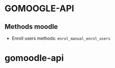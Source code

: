 # GOMOOGLE-API

## Methods moodle

-   Enroll users methods: `enrol_manual_enrol_users`
# gomoodle-api
